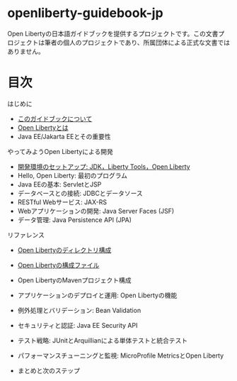 # openliberty-guidebook-jp
Open Libertyの日本語ガイドブックを提供するプロジェクトです。この文書プロジェクトは筆者の個人のプロジェクトであり、所属団体による正式な文書ではありません。

# 目次

はじめに

- [このガイドブックについて](docs/preface.md)
- [Open Libertyとは](docs/aboutliberty.md)
- Java EE/Jakarta EEとその重要性

やってみようOpen Libertyによる開発

- [開発環境のセットアップ: JDK，Liberty Tools，Open Liberty](docs/setup.md)
- Hello, Open Liberty: 最初のプログラム
- Java EEの基本: ServletとJSP
- データベースとの接続: JDBCとデータソース
- RESTful Webサービス: JAX-RS
- Webアプリケーションの開発: Java Server Faces (JSF)
- データ管理: Java Persistence API (JPA)

リファレンス

- [Open Libertyのディレクトリ構成](docs/dir.md)
- [Open Libertyの構成ファイル](docs/config.md)
- Open LibertyのMavenプロジェクト構成
- アプリケーションのデプロイと運用: Open Libertyの機能

- 例外処理とバリデーション: Bean Validation
- セキュリティと認証: Java EE Security API
- テスト戦略: JUnitとArquillianによる単体テストと統合テスト
- パフォーマンスチューニングと監視: MicroProfile MetricsとOpen Liberty
- まとめと次のステップ

